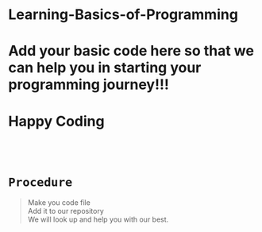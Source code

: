 # Learning-Basics-of-Programming
# Add your basic code here so that we can help you in starting your programming journey!!!<br />
# Happy Coding
<br />
<br />

# `Procedure `<br/>
>Make you code file<br/>
>Add it to our repository<br/>
>We will look up and help you with our best.
